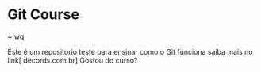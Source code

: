 # Git Course



















~:wq

Éste é um repositorio teste para ensinar como o Git funciona saiba mais no link[ decords.com.br]
Gostou do curso?

